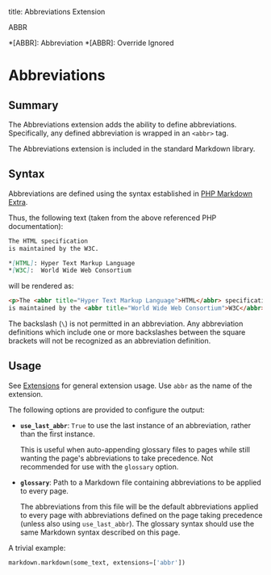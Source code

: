 title: Abbreviations Extension

ABBR

*[ABBR]: Abbreviation
*[ABBR]: Override Ignored

Abbreviations
=============

Summary
-------

The Abbreviations extension adds the ability to define abbreviations.
Specifically, any defined abbreviation is wrapped in  an `<abbr>` tag.

The Abbreviations extension is included in the standard Markdown library.

Syntax
------

Abbreviations are defined using the syntax established in
[PHP Markdown Extra][php].

[php]: http://www.michelf.com/projects/php-markdown/extra/#abbr

Thus, the following text (taken from the above referenced PHP documentation):

```md
The HTML specification
is maintained by the W3C.

*[HTML]: Hyper Text Markup Language
*[W3C]:  World Wide Web Consortium
```

will be rendered as:

```html
<p>The <abbr title="Hyper Text Markup Language">HTML</abbr> specification
is maintained by the <abbr title="World Wide Web Consortium">W3C</abbr>.</p>
```

The backslash (`\`) is not permitted in an abbreviation. Any abbreviation
definitions which include one or more backslashes between the square brackets
will not be recognized as an abbreviation definition.

Usage
-----

See [Extensions](index.md) for general extension usage. Use `abbr` as the name
of the extension.

The following options are provided to configure the output:

* **`use_last_abbr`**:
    `True` to use the last instance of an abbreviation, rather than the first instance.

    This is useful when auto-appending glossary files to pages while still wanting the page's
    abbreviations to take precedence. Not recommended for use with the `glossary` option.

* **`glossary`**:
    Path to a Markdown file containing abbreviations to be applied to every page.

    The abbreviations from this file will be the default abbreviations applied to every page with
    abbreviations defined on the page taking precedence (unless also using `use_last_abbr`). The
    glossary syntax should use the same Markdown syntax described on this page.

A trivial example:

```python
markdown.markdown(some_text, extensions=['abbr'])
```
